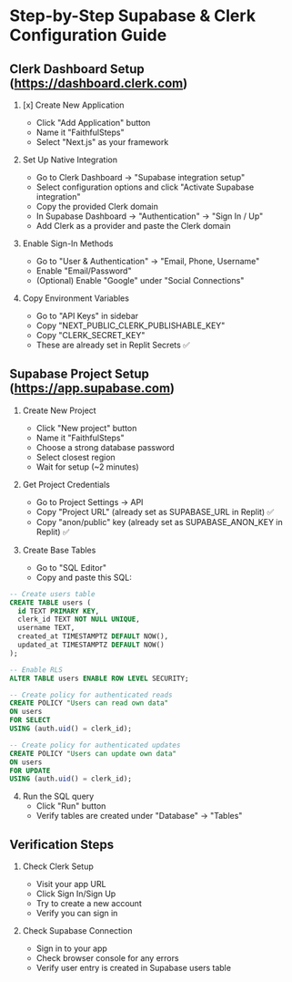 
# Step-by-Step Supabase & Clerk Configuration Guide

## Clerk Dashboard Setup (https://dashboard.clerk.com)

1. [x] Create New Application
   - Click "Add Application" button
   - Name it "FaithfulSteps"
   - Select "Next.js" as your framework

2. Set Up Native Integration
   - Go to Clerk Dashboard → "Supabase integration setup"
   - Select configuration options and click "Activate Supabase integration"
   - Copy the provided Clerk domain
   - In Supabase Dashboard → "Authentication" → "Sign In / Up"
   - Add Clerk as a provider and paste the Clerk domain

3. Enable Sign-In Methods
   - Go to "User & Authentication" → "Email, Phone, Username"
   - Enable "Email/Password"
   - (Optional) Enable "Google" under "Social Connections"

4. Copy Environment Variables
   - Go to "API Keys" in sidebar
   - Copy "NEXT_PUBLIC_CLERK_PUBLISHABLE_KEY"
   - Copy "CLERK_SECRET_KEY"
   - These are already set in Replit Secrets ✅

## Supabase Project Setup (https://app.supabase.com)

1. Create New Project
   - Click "New project" button
   - Name it "FaithfulSteps"
   - Choose a strong database password
   - Select closest region
   - Wait for setup (~2 minutes)

2. Get Project Credentials
   - Go to Project Settings → API
   - Copy "Project URL" (already set as SUPABASE_URL in Replit) ✅
   - Copy "anon/public" key (already set as SUPABASE_ANON_KEY in Replit) ✅

3. Create Base Tables
   - Go to "SQL Editor"
   - Copy and paste this SQL:

```sql
-- Create users table
CREATE TABLE users (
  id TEXT PRIMARY KEY,
  clerk_id TEXT NOT NULL UNIQUE,
  username TEXT,
  created_at TIMESTAMPTZ DEFAULT NOW(),
  updated_at TIMESTAMPTZ DEFAULT NOW()
);

-- Enable RLS
ALTER TABLE users ENABLE ROW LEVEL SECURITY;

-- Create policy for authenticated reads
CREATE POLICY "Users can read own data"
ON users
FOR SELECT
USING (auth.uid() = clerk_id);

-- Create policy for authenticated updates
CREATE POLICY "Users can update own data"
ON users
FOR UPDATE
USING (auth.uid() = clerk_id);
```

4. Run the SQL query
   - Click "Run" button
   - Verify tables are created under "Database" → "Tables"

## Verification Steps

1. Check Clerk Setup
   - Visit your app URL
   - Click Sign In/Sign Up
   - Try to create a new account
   - Verify you can sign in

2. Check Supabase Connection
   - Sign in to your app
   - Check browser console for any errors
   - Verify user entry is created in Supabase users table
